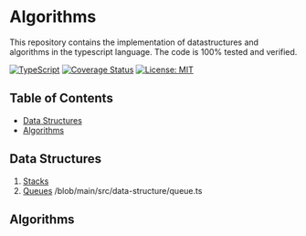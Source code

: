 # Algorithms
This repository contains the implementation of datastructures and algorithms in the typescript language. The code is 100% tested and verified.

[![TypeScript](https://img.shields.io/badge/%3C%2F%3E-TypeScript-%230074c1.svg)](http://www.typescriptlang.org/)
[![Coverage Status](https://img.shields.io/badge/coverage-100%25-brightgreen)](https://codecov.io/gh/naveenda/algorithms)
[![License: MIT](https://img.shields.io/badge/License-MIT-yellow.svg)](LICENSE)


## Table of Contents
- [Data Structures](#data-structures)
- [Algorithms](#algorithms)


## Data Structures
1. [Stacks](https://github.com/NaveenDA/Algorithms/blob/main/src/data-structure/stack.ts)
2. [Queues](https://github.com/NaveenDA/Algorithms/blob/main/src/data-structure/queue.ts)
/blob/main/src/data-structure/queue.ts
## Algorithms


